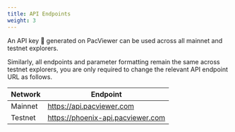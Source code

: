 ```yaml
---
title: API Endpoints
weight: 3
---
```


An API key 🚀 generated on PacViewer​ can be used across all mainnet and testnet explorers.

Similarly, all endpoints and parameter formatting remain the same across testnet explorers, you are only required to change the relevant API endpoint URL as follows.

| Network | Endpoint                  |
|---------|---------------------------|
| Mainnet | https://api.pacviewer.com | 
| Testnet | https://phoenix-api.pacviewer.com | 
